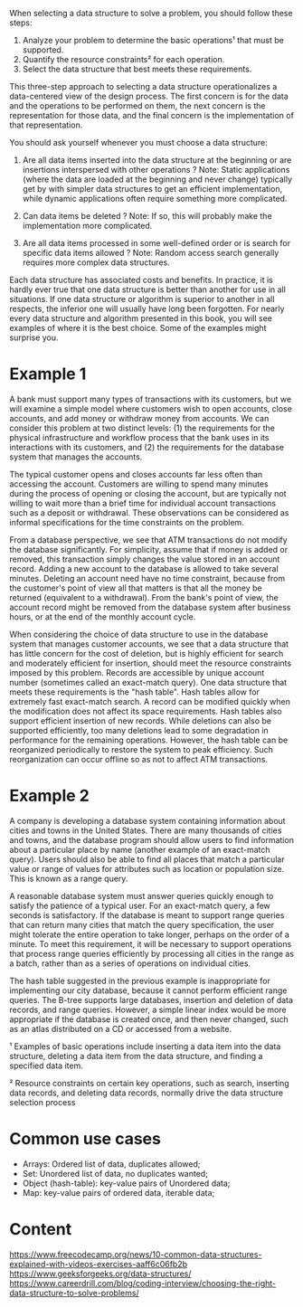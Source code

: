 When selecting a data structure to solve a problem, you should follow these steps:

1. Analyze your problem to determine the basic operations¹ that must be supported.
2. Quantify the resource constraints² for each operation.
3. Select the data structure that best meets these requirements.

This three-step approach to selecting a data structure operationalizes a data-centered view of the design process. The first concern is for the data and the operations to be performed on them, the next concern is the representation for those data, and the final concern is the implementation of that representation.

You should ask yourself whenever you must choose a data structure:

1. Are all data items inserted into the data structure at the beginning or are insertions interspersed with other operations ?
   Note: Static applications (where the data are loaded at the beginning and never change) typically get by with simpler data structures to get an efficient implementation, while dynamic applications often require something more complicated.

2. Can data items be deleted ?
   Note: If so, this will probably make the implementation more complicated.

3. Are all data items processed in some well-defined order or is search for specific data items allowed ?
   Note: Random access search generally requires more complex data structures.

Each data structure has associated costs and benefits. In practice, it is hardly ever true that one data structure is better than another for use in all situations. If one data structure or algorithm is superior to another in all respects, the inferior one will usually have long been forgotten. For nearly every data structure and algorithm presented in this book, you will see examples of where it is the best choice. Some of the examples might surprise you.

# Example 1

A bank must support many types of transactions with its customers, but we will examine a simple model where customers wish to open accounts, close accounts, and add money or withdraw money from accounts. We can consider this problem at two distinct levels: (1) the requirements for the physical infrastructure and workflow process that the bank uses in its interactions with its customers, and (2) the requirements for the database system that manages the accounts.

The typical customer opens and closes accounts far less often than accessing the account. Customers are willing to spend many minutes during the process of opening or closing the account, but are typically not willing to wait more than a brief time for individual account transactions such as a deposit or withdrawal. These observations can be considered as informal specifications for the time constraints on the problem.

From a database perspective, we see that ATM transactions do not modify the database significantly. For simplicity, assume that if money is added or removed, this transaction simply changes the value stored in an account record. Adding a new account to the database is allowed to take several minutes. Deleting an account need have no time constraint, because from the customer's point of view all that matters is that all the money be returned (equivalent to a withdrawal). From the bank's point of view, the account record might be removed from the database system after business hours, or at the end of the monthly account cycle.

When considering the choice of data structure to use in the database system that manages customer accounts, we see that a data structure that has little concern for the cost of deletion, but is highly efficient for search and moderately efficient for insertion, should meet the resource constraints imposed by this problem. Records are accessible by unique account number (sometimes called an exact-match query). One data structure that meets these requirements is the "hash table". Hash tables allow for extremely fast exact-match search. A record can be modified quickly when the modification does not affect its space requirements. Hash tables also support efficient insertion of new records. While deletions can also be supported efficiently, too many deletions lead to some degradation in performance for the remaining operations. However, the hash table can be reorganized periodically to restore the system to peak efficiency. Such reorganization can occur offline so as not to affect ATM transactions.

# Example 2

A company is developing a database system containing information about cities and towns in the United States. There are many thousands of cities and towns, and the database program should allow users to find information about a particular place by name (another example of an exact-match query). Users should also be able to find all places that match a particular value or range of values for attributes such as location or population size. This is known as a range query.

A reasonable database system must answer queries quickly enough to satisfy the patience of a typical user. For an exact-match query, a few seconds is satisfactory. If the database is meant to support range queries that can return many cities that match the query specification, the user might tolerate the entire operation to take longer, perhaps on the order of a minute. To meet this requirement, it will be necessary to support operations that process range queries efficiently by processing all cities in the range as a batch, rather than as a series of operations on individual cities.

The hash table suggested in the previous example is inappropriate for implementing our city database, because it cannot perform efficient range queries. The B-tree supports large databases, insertion and deletion of data records, and range queries. However, a simple linear index would be more appropriate if the database is created once, and then never changed, such as an atlas distributed on a CD or accessed from a website.

¹ Examples of basic operations include inserting a data item into the data structure, deleting a data item from the data structure, and finding a specified data item.

² Resource constraints on certain key operations, such as search, inserting data records, and deleting data records, normally drive the data structure selection process

# Common use cases

- Arrays: Ordered list of data, duplicates allowed;
- Set: Unordered list of data, no duplicates wanted;
- Object (hash-table): key-value pairs of Unordered data;
- Map: key-value pairs of ordered data, iterable data;

# Content

https://www.freecodecamp.org/news/10-common-data-structures-explained-with-videos-exercises-aaff6c06fb2b
https://www.geeksforgeeks.org/data-structures/
https://www.careerdrill.com/blog/coding-interview/choosing-the-right-data-structure-to-solve-problems/

